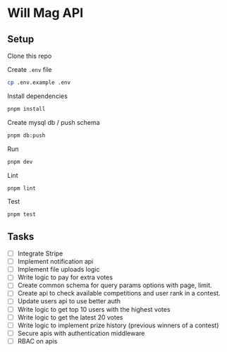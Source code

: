# Will Mag API

## Setup

Clone this repo

Create `.env` file

```sh
cp .env.example .env
```

Install dependencies

```sh
pnpm install
```

Create mysql db / push schema

```sh
pnpm db:push
```

Run

```sh
pnpm dev
```

Lint

```sh
pnpm lint
```

Test

```sh
pnpm test
```

## Tasks

- [ ] Integrate Stripe
- [ ] Implement notification api
- [ ] Implement file uploads logic
- [ ] Write logic to pay for extra votes
- [ ] Create common schema for query params options with page, limit.
- [ ] Create api to check available competitions and user rank in a contest.
- [ ] Update users api to use better auth
- [ ] Write logic to get top 10 users with the highest votes
- [ ] Write logic to get the latest 20 votes
- [ ] Write logic to implement prize history (previous winners of a contest)
- [ ] Secure apis with authentication middleware
- [ ] RBAC on apis

